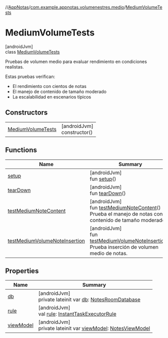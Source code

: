 //[AppNotas](../../../index.md)/[com.example.appnotas.volumenestres.medio](../index.md)/[MediumVolumeTests](index.md)

# MediumVolumeTests

[androidJvm]\
class [MediumVolumeTests](index.md)

Pruebas de volumen medio para evaluar rendimiento en condiciones realistas.

Estas pruebas verifican:

- 
   El rendimiento con cientos de notas
- 
   El manejo de contenido de tamaño moderado
- 
   La escalabilidad en escenarios típicos

## Constructors

| | |
|---|---|
| [MediumVolumeTests](-medium-volume-tests.md) | [androidJvm]<br>constructor() |

## Functions

| Name | Summary |
|---|---|
| [setup](setup.md) | [androidJvm]<br>fun [setup](setup.md)() |
| [tearDown](tear-down.md) | [androidJvm]<br>fun [tearDown](tear-down.md)() |
| [testMediumNoteContent](test-medium-note-content.md) | [androidJvm]<br>fun [testMediumNoteContent](test-medium-note-content.md)()<br>Prueba el manejo de notas con contenido de tamaño moderado. |
| [testMediumVolumeNoteInsertion](test-medium-volume-note-insertion.md) | [androidJvm]<br>fun [testMediumVolumeNoteInsertion](test-medium-volume-note-insertion.md)()<br>Prueba inserción de volumen medio de notas. |

## Properties

| Name | Summary |
|---|---|
| [db](db.md) | [androidJvm]<br>private lateinit var [db](db.md): [NotesRoomDatabase](../../com.example.appnotas.database/-notes-room-database/index.md) |
| [rule](rule.md) | [androidJvm]<br>val [rule](rule.md): [InstantTaskExecutorRule](https://developer.android.com/reference/kotlin/androidx/arch/core/executor/testing/InstantTaskExecutorRule.html) |
| [viewModel](view-model.md) | [androidJvm]<br>private lateinit var [viewModel](view-model.md): [NotesViewModel](../../com.example.appnotas.database/-notes-view-model/index.md) |
